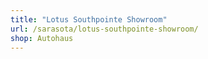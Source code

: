 ```yaml
---
title: "Lotus Southpointe Showroom"
url: /sarasota/lotus-southpointe-showroom/
shop: Autohaus
---
```

